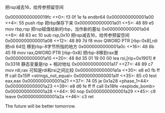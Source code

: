 

把rsp减去16，给传参预留空间

   0x00000000000019fc <+0>:     f3 0f 1e fa     endbr64
   0x0000000000001a00 <+4>:     55      push   rbp
   把rbp保存下来
   0x0000000000001a01 <+5>:     48 89 e5        mov    rbp,rsp
   把rsp赋值给新的rbp，当作新的基址
   0x0000000000001a04 <+8>:     48 83 ec 10     sub    rsp,0x10
   把rsp减去16，给传参预留空间
   0x0000000000001a08 <+12>:    48 89 7d f8     mov    QWORD PTR [rbp-0x8],rdi
   把rdi 64位 移到rbp-8字节所指的地方
   0x0000000000001a0c <+16>:    48 8b 45 f8     mov    rax,QWORD PTR [rbp-0x8]
   把rbp-8移到rax里
   0x0000000000001a10 <+20>:    48 8d 35 01 19 00 00    lea    rsi,[rip+0x1901]        # 0x3318
   静态变量是rip + 相对地址
   0x0000000000001a17 <+27>:    48 89 c7        mov    rdi,rax
   可知是rdi和rsi之间比较
   0x0000000000001a1a <+30>:    e8 e0 fb ff ff  call   0x15ff <strings_not_equal>
   0x0000000000001a1f <+35>:    85 c0   test   eax,eax
   0x0000000000001a21 <+37>:    74 05   je     0x1a28 <phase_1+44>
   0x0000000000001a23 <+39>:    e8 d6 fe ff ff  call   0x18fe <explode_bomb>
   0x0000000000001a28 <+44>:    90      nop
   0x0000000000001a29 <+45>:    c9      leave
   0x0000000000001a2a <+46>:    c3      ret

The future will be better tomorrow.